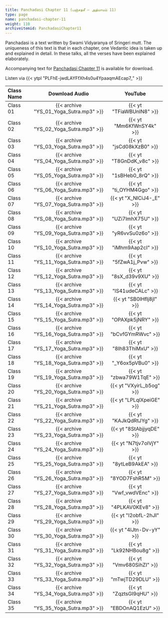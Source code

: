 ```yaml
---
title: Panchadasi Chapter 11 (பஞ்சதசீ – அத்யாயம் 11)
type: page
name: panchadasi-chapter-11
weight: 110
archiveitemid: PanchadasiChapter11
---
```


Panchadasi is a text written by Swami Vidyaranya of Sringeri mutt. The uniqueness of this text is that in each chapter, one Vedantic idea is taken up and explained in detail. In these talks, all the verses have been explained elaborately.

Accompanying text for [Panchadasi Chapter 11](https://media.poornalayam.org/download/Panchadasi/Panchadasi_Chapter_11.pdf) is available for download.

Listen via {{< ytpl "PLFhE-jwdLAYFfXh4s0u4YpaaqmAEcap7_" >}}

Class Name | Download Audio | YouTube
:---|:---:|:---:
Class 01 | {{< archive "YS_01_Yoga_Sutra.mp3" >}} | {{< yt "TFiaWBUnlN8" >}}
Class 02 | {{< archive "YS_02_Yoga_Sutra.mp3" >}} | {{< yt "Mm6KfWnSY4k" >}}
Class 03 | {{< archive "YS_03_Yoga_Sutra.mp3" >}} | {{< yt "jsCd08kXzB0" >}}
Class 04 | {{< archive "YS_04_Yoga_Sutra.mp3" >}} | {{< yt "T8GnDdK_v8c" >}}
Class 05 | {{< archive "YS_05_Yoga_Sutra.mp3" >}} | {{< yt "1sBHeb0_8rQ" >}}
Class 06 | {{< archive "YS_06_Yoga_Sutra.mp3" >}} | {{< yt "ti_OYHM4Ggo" >}}
Class 07 | {{< archive "YS_07_Yoga_Sutra.mp3" >}} | {{< yt "X_NlCiJ4-_E" >}}
Class 08 | {{< archive "YS_08_Yoga_Sutra.mp3" >}} | {{< yt "UZi7lmhX75U" >}}
Class 09 | {{< archive "YS_09_Yoga_Sutra.mp3" >}} | {{< yt "yR6vvSu0z6o" >}}
Class 10 | {{< archive "YS_10_Yoga_Sutra.mp3" >}} | {{< yt "iMhm9Aap2cI" >}}
Class 11 | {{< archive "YS_11_Yoga_Sutra.mp3" >}} | {{< yt "5fZwA1j_Pvw" >}}
Class 12 | {{< archive "YS_12_Yoga_Sutra.mp3" >}} | {{< yt "8sX_d39v9XU" >}}
Class 13 | {{< archive "YS_13_Yoga_Sutra.mp3" >}} | {{< yt "lS41udeCALc" >}}
Class 14 | {{< archive "YS_14_Yoga_Sutra.mp3" >}} | {{< yt "SB0lHflj8jI" >}}
Class 15 | {{< archive "YS_15_Yoga_Sutra.mp3" >}} | {{< yt "OPAXpk5jNRY" >}}
Class 16 | {{< archive "YS_16_Yoga_Sutra.mp3" >}} | {{< yt "bCvfGYmRWvc" >}}
Class 17 | {{< archive "YS_17_Yoga_Sutra.mp3" >}} | {{< yt "8Ih83ThiMxU" >}}
Class 18 | {{< archive "YS_18_Yoga_Sutra.mp3" >}} | {{< yt "_Y6ox5pVBu0" >}}
Class 19 | {{< archive "YS_19_Yoga_Sutra.mp3" >}} | {{< yt "zbwa79W1TqE" >}}
Class 20 | {{< archive "YS_20_Yoga_Sutra.mp3" >}} | {{< yt "VXyirL_b5og" >}}
Class 21 | {{< archive "YS_21_Yoga_Sutra.mp3" >}} | {{< yt "LPLqlXpeiGE" >}}
Class 22 | {{< archive "YS_22_Yoga_Sutra.mp3" >}} | {{< yt "KAJkQdRtJYg" >}}
Class 23 | {{< archive "YS_23_Yoga_Sutra.mp3" >}} | {{< yt "8StAbjjyqDE" >}}
Class 24 | {{< archive "YS_24_Yoga_Sutra.mp3" >}} | {{< yt "N7tjv7olVjY" >}}
Class 25 | {{< archive "YS_25_Yoga_Sutra.mp3" >}} | {{< yt "8ytLeB9AkEA" >}}
Class 26 | {{< archive "YS_26_Yoga_Sutra.mp3" >}} | {{< yt "8YOD7FshR5M" >}}
Class 27 | {{< archive "YS_27_Yoga_Sutra.mp3" >}} | {{< yt "Vwf_vwdVEnc" >}}
Class 28 | {{< archive "YS_28_Yoga_Sutra.mp3" >}} | {{< yt "4PLKAV0KEv8" >}}
Class 29 | {{< archive "YS_29_Yoga_Sutra.mp3" >}} | {{< yt "I2obfL-2hJI" >}}
Class 30 | {{< archive "YS_30_Yoga_Sutra.mp3" >}} | {{< yt "4lJtn-Dv-yY" >}}
Class 31 | {{< archive "YS_31_Yoga_Sutra.mp3" >}} | {{< yt "Lk92NHBou8g" >}}
Class 32 | {{< archive "YS_32_Yoga_Sutra.mp3" >}} | {{< yt "Vmv680SihZI" >}}
Class 33 | {{< archive "YS_33_Yoga_Sutra.mp3" >}} | {{< yt "mTwjTD29DLU" >}}
Class 34 | {{< archive "YS_34_Yoga_Sutra.mp3" >}} | {{< yt "ZqztsGI9qHU" >}}
Class 35 | {{< archive "YS_35_Yoga_Sutra.mp3" >}} | {{< yt "EBDOnAQ1EzU" >}}